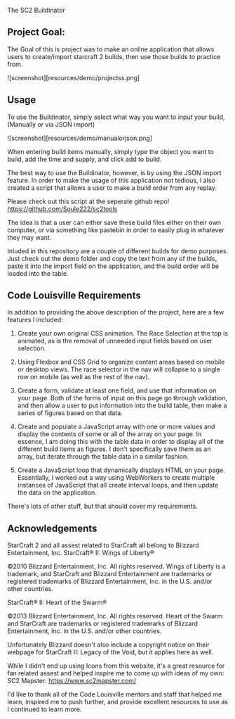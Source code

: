 The SC2 Buildinator

Project Goal:
---
The Goal of this is project was to make an online application that allows users to
create/import starcraft 2 builds, then use those builds to practice from. 

![screenshot][resources/demo/projectss.png]

**Usage**
---

To use the Buildinator, simply select what way you want to input your build,(Manually or
via JSON import)

![screenshot][resources/demo/manualorjson.png]

When entering build items manually, simply type the object you want to build,
add the time and supply, and click add to build.

The best way to use the Buildinator, however, is by using the JSON import feature.
In order to make the usage of this application not tedious, I also created a script
that allows a user to make a build order from any replay. 

Please check out this script at the seperate github repo!
https://github.com/Soule222/sc2tools

The idea is that a user can either save these build files either on their own computer, or
via something like pastebin in order to easily plug in whatever they may want. 

Inluded in this repository are a couple of different builds for demo purposes. Just 
check out the demo folder and copy the text from any of the builds, paste it into 
the import field on the application, and the build order will be loaded into the table.

**Code Louisville Requirements**
---

In addition to providing the above description of the project, here are a few features
I included:

1. Create your own original CSS animation. The Race Selection at the top is animated, as is 
the removal of unneeded input fields based on user selection. 

2. Using Flexbox and CSS Grid to organize content areas based on mobile or desktop views. 
The race selector in the nav will collapse to a single row on mobile (as well as the rest of the nav).

3. Create a form, validate at least one field, and use that information on your page. Both of the forms 
of input on this page go through validation, and then allow a user to put information into the build table,
then make a series of figures based on that data.

4. Create and populate a JavaScript array with one or more values and display the contents of some or all of the array on your page. In essence, I am doing this with the table data in order to display all of the different build items as figures. I don't specifically save them as an array, but iterate through the table data in a similar fashion. 

5. Create a JavaScript loop that dynamically displays HTML on your page. Essentially, I worked out a way using WebWorkers to create multiple instances of JavaScript that all create interval loops, and then update the data on 
the application. 

There's lots of other stuff, but that should cover my requirements.

**Acknowledgements**
---

StarCraft 2 and all assest related to StarCraft all belong to Blizzard Entertainment, Inc.
StarCraft® II: Wings of Liberty®

©2010 Blizzard Entertainment, Inc. All rights reserved. Wings of Liberty is a trademark, and StarCraft and Blizzard Entertainment are trademarks or registered trademarks of Blizzard Entertainment, Inc. in the U.S. and/or other countries.

StarCraft® II: Heart of the Swarm®

©2013 Blizzard Entertainment, Inc. All rights reserved. Heart of the Swarm and StarCraft are trademarks or registered trademarks of Blizzard Entertainment, Inc. in the U.S. and/or other countries.

Unfortunately Blizzard doesn't also include a copyright notice on their webpage for StarCraft II: Legacy of the Void, but it applies here as well. 

While I didn't end up using Icons from this website, it's a great resource for fan related assest and helped
inspire me to come up with ideas of my own:
SC2 Mapster: https://www.sc2mapster.com/

I'd like to thank all of the Code Louisville mentors and staff that helped me learn, inspired me to push further,
and provide excellent resources to use as I continued to learn more.